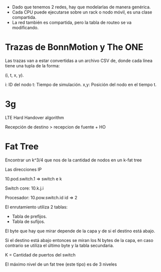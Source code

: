 - Dado que tenemos 2 redes, hay que modelarlas de manera genérica.
- Cada CPU puede ejecutarse sobre un rack o nodo móvil, es una clase compartida.
- La red también es compartida, pero la tabla de routeo se va modificando.



# Trazas de BonnMotion y The ONE

Las trazas van a estar convertidas a un archivo CSV de, donde cada línea tiene
una tupla de la forma:

(i, t, x, y).

i: ID del nodo
t: Tiempo de simulación.
x,y: Posición del nodo en el tiempo t.


# 3g

LTE Hard Handover algorithm

Recepción de destino > recepcion de fuente + HO


# Fat Tree

Encontrar un k^3/4 que nos de la cantidad de nodos en un k-fat tree

Las direcciones IP 


10.pod.switch.1 => switch e k


Switch core: 10.k.j.i


Procesador:
10.pow.switch.id id => 2


El enrutamiento utiliza 2 tablas:

- Tabla de prefijos.
- Tabla de sufijos.


El byte que hay que mirar depende de la capa y de si el destino está abajo.

Si el destino está abajo entonces se miran los N bytes de la capa, en caso
contrario se utiliza el último byte y la tabla secundaria.

K = Cantidad de puertos del switch

El máximo nivel de un fat tree (este tipo) es de 3 niveles
